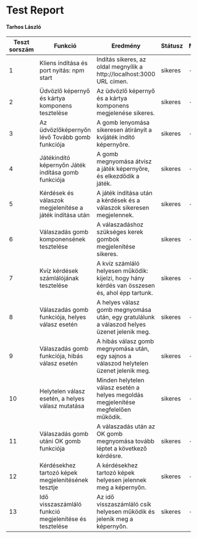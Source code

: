 # Test Report
#### Tarhos László

| Teszt sorszám | Funkció                                                    | Eredmény                                                                                         | Státusz | Megjegyzés                    | Tesztelő személy | Dátum       |
|---------------|------------------------------------------------------------|--------------------------------------------------------------------------------------------------|---------|-------------------------------|------------------|-------------|
| 1             | Kliens indítása és port nyitás: npm start		           | Indítás sikeres, az oldal megnyílik a http://localhost:3000 URL címen.                           | sikeres | -                             | Tarhos László    | 2023.01.14. |
| 2             | Üdvözlő képernyő és kártya komponens tesztelése		     | Az üdvözlő képernyő és a kártya komponens megjelenése sikeres.                                   | sikeres | -                             | Tarhos László    | 2023.01.14. |
| 3             | Az üdvözlőképernyőn lévő Tovább gomb funkciója             | A gomb lenyomása sikeresen átirányít a kvíjáték indító képernyőre.                               | sikeres | -                             | Tarhos László    | 2023.01.15. |
| 4             | Játékindító képernyőn Játék indítása gomb funkciója        | A gomb megnyomása átvisz a játék képernyőre, és elkezdődik a játék.                              | sikeres | -					  | Tarhos László    | 2023.01.16. |
| 5             | Kérdések és válaszok megjelenítése a játék indítása után   | A játék indítása után a kérdések és a válaszok sikeresen megjelennek.                            | sikeres | -                             | Tarhos László    | 2023.01.16. |
| 6             | Válaszadás gomb komponensének tesztelése                   | A válaszadáshoz szükséges kerek gombok megjelenítése sikeres.                                    | sikeres | -                             | Tarhos László    | 2023.01.16. |
| 7             | Kvíz kérdések számlálójának tesztelése			     | A kvíz számláló helyesen működik: kijelzi, hogy hány kérdés van összesen és, ahol épp tartunk.   | sikeres | -                             | Tarhos László    | 2023.01.16. |
| 8             | Válaszadás gomb funkciója, helyes válasz esetén	           | A helyes válasz gomb megnyomása után, egy gratulálunk a válaszod helyes üzenet jelenik meg.      | sikeres | -                             | Tarhos László    | 2023.01.16. |
| 9             | Válaszadás gomb funkciója, hibás válasz esetén             | A hibás válasz gomb megnyomása után, egy sajnos a válaszod helytelen üzenet jelenik meg.         | sikeres | -                             | Tarhos László    | 2023.01.16. |
| 10            | Helytelen válasz esetén, a helyes válasz mutatása	     | Minden helytelen válasz esetén a helyes megoldás megjelenítése megfelelően működik.              | sikeres | -                             | Tarhos László    | 2023.01.16. |
| 11            | Válaszadás gomb utáni OK gomb funkciója	   	           | A válaszadás után az OK gomb megnyomása tovább léptet a következő kérdésre.                      | sikeres | -                             | Tarhos László    | 2023.01.16. |
| 12            | Kérdésekhez tartozó képek megjelenítésének tesztje         | A kérdésekhez tartozó képek helyesen jelennek meg a képernyőn.                                   | sikeres | -                             | Tarhos László    | 2023.01.16. |
| 13            | Idő visszaszámláló funkció megjelenítése és tesztelése     | Az idő visszaszámláló csík helyesen működik és jelenik meg a képernyőn.                          | sikeres | -                             | Tarhos László    | 2023.01.16. |